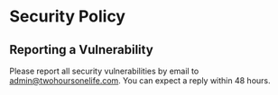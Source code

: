 # Security Policy

## Reporting a Vulnerability

Please report all security vulnerabilities by email to admin@twohoursonelife.com. You can expect a reply within 48 hours.
